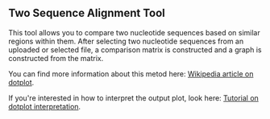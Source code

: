 ## Two Sequence Alignment Tool

This tool allows you to compare two nucleotide sequences based on similar regions within them.
After selecting two nucleotide sequences from an uploaded or selected file, a comparison matrix is constructed and a graph is constructed from the matrix.

You can find more information about this metod here: [Wikipedia article on dotplot](https://en.wikipedia.org/wiki/Dot_plot_(bioinformatics)).

If you're interested in how to interpret the output plot, look here: [Tutorial on dotplot interpretation](https://omicstutorials.com/interpreting-dot-plot-bioinformatics-with-an-example/).